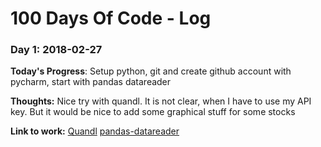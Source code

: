 # 100 Days Of Code - Log

### Day 1: 2018-02-27

**Today's Progress**: Setup python, git and create github account with pycharm, start with pandas datareader

**Thoughts:** Nice try with quandl. It is not clear, when I have to use my API key. But it would be nice to add some graphical stuff for some stocks

**Link to work:**
[Quandl](https://www.quandl.com/)
[pandas-datareader](https://pandas-datareader.readthedocs.io/en/latest/whatsnew.html)
